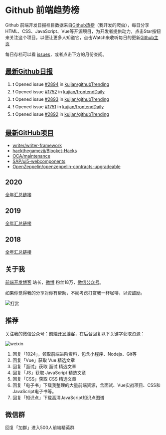 # Github 前端趋势榜

Github 前端开发日报栏目数据来自[Github热榜](https://github.qdkfweb.cn/)（我开发的爬虫），每日分享HTML、CSS、JavaScript、Vue等开源项目，为开发者提供动力，点击Star按钮来关注这个项目，以便让更多人知道它，点击Watch来收听每日的更新[Github主页](https://github.com/kujian/githubTrending)

每日存档可以看 [issues](https://github.com/kujian/githubTrending/issues)，或者点击下方的月份查阅。

## [最新Github日报](https://github.com/kujian/githubTrending/issues)

<!--START_SECTION:activity-->
1. ❗ Opened issue [#2894](https://github.com/kujian/githubTrending/issues/2894) in [kujian/githubTrending](https://github.com/kujian/githubTrending)
2. ❗ Opened issue [#1752](https://github.com/kujian/frontendDaily/issues/1752) in [kujian/frontendDaily](https://github.com/kujian/frontendDaily)
3. ❗ Opened issue [#2893](https://github.com/kujian/githubTrending/issues/2893) in [kujian/githubTrending](https://github.com/kujian/githubTrending)
4. ❗ Opened issue [#1751](https://github.com/kujian/frontendDaily/issues/1751) in [kujian/frontendDaily](https://github.com/kujian/frontendDaily)
5. ❗ Opened issue [#2892](https://github.com/kujian/githubTrending/issues/2892) in [kujian/githubTrending](https://github.com/kujian/githubTrending)
<!--END_SECTION:activity-->


## [最新GitHub项目](https://github.qdkfweb.cn/)

<!-- BLOG-POST-LIST:START -->
- [writer/writer-framework](https://github.qdkfweb.cn/writer-writer-framework/)
- [hackthegamezjj/Blooket-Hacks](https://github.qdkfweb.cn/hackthegamezjj-blooket-hacks/)
- [OCA/maintenance](https://github.qdkfweb.cn/oca-maintenance/)
- [SAP/ui5-webcomponents](https://github.qdkfweb.cn/sap-ui5-webcomponents/)
- [OpenZeppelin/openzeppelin-contracts-upgradeable](https://github.qdkfweb.cn/openzeppelin-openzeppelin-contracts-upgradeable/)
<!-- BLOG-POST-LIST:END -->

## 2020
[全年汇总链接](https://github.com/kujian/githubTrending/tree/master/2020)
## 2019
[全年汇总链接](https://github.com/kujian/githubTrending/tree/master/2019)

## 2018
[全年汇总链接](https://github.com/kujian/githubTrending/tree/master/2018)

## 关于我

[前端开发博客](https://qdkfweb.cn/) 站长，[微博](https://weibo.com/kujian) 粉丝18万，[微信公众号](https://open.weixin.qq.com/qr/code?username=caibaojian_com)。


如果你觉得我的分享对你有帮助，不妨考虑打赏我一杯咖啡，以资鼓励。

![打赏](https://upload-images.jianshu.io/upload_images/570843-db4053c67a8c9ea9.png)

## 推荐

关注我的微信公众号：[前端开发博客](https://open.weixin.qq.com/qr/code?username=caibaojian_com)，在后台回复以下关键字获取资源：

![weixin](https://pic.qdkfweb.cn/uploads/2023/11/weixin.png)

1. 回复「1024」，领取前端进阶资料，包含小程序、Nodejs、Git等
2. 回复「Vue」获取 Vue 精选文章
3. 回复「面试」获取 面试 精选文章
4. 回复「JS」获取 JavaScript 精选文章
5. 回复「CSS」获取 CSS 精选文章
7. 回复「电子书」下载我整理的大量前端资源，含面试、Vue实战项目、CSS和JavaScript电子书等。
8. 回复「知识点」下载高清JavaScript知识点图谱

## 微信群

回复「加群」进入500人前端精英群


